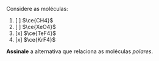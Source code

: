 Considere as moléculas: 

1. [ ] $\ce{CH4}$
2. [ ] $\ce{XeO4}$
3. [x] $\ce{TeF4}$
4. [x] $\ce{KrF4}$

**Assinale** a alternativa que relaciona as moléculas *polares*.
